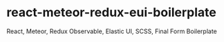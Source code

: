 # react-meteor-redux-eui-boilerplate
React, Meteor, Redux Observable, Elastic UI, SCSS, Final Form Boilerplate
